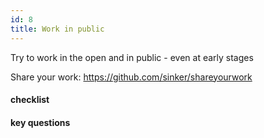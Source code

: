 ```yaml
---
id: 8
title: Work in public
---
```


Try to work in the open and in public - even at early stages

Share your work: https://github.com/sinker/shareyourwork

#### checklist


#### key questions
